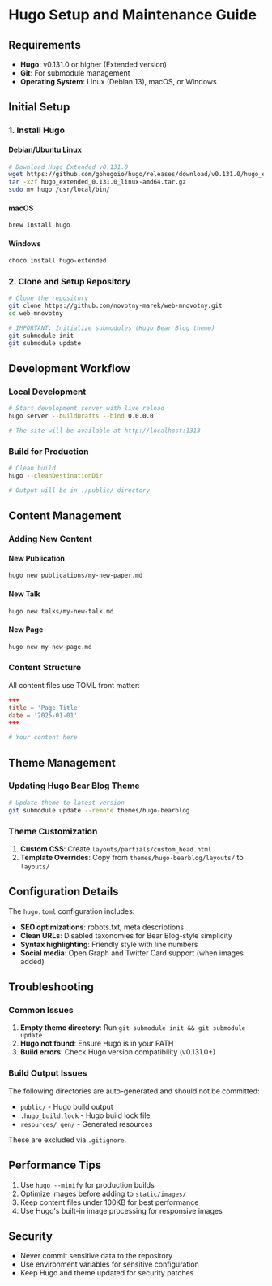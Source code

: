 # Hugo Setup and Maintenance Guide

## Requirements

- **Hugo**: v0.131.0 or higher (Extended version)
- **Git**: For submodule management
- **Operating System**: Linux (Debian 13), macOS, or Windows

## Initial Setup

### 1. Install Hugo

#### Debian/Ubuntu Linux
```bash
# Download Hugo Extended v0.131.0
wget https://github.com/gohugoio/hugo/releases/download/v0.131.0/hugo_extended_0.131.0_linux-amd64.tar.gz
tar -xzf hugo_extended_0.131.0_linux-amd64.tar.gz
sudo mv hugo /usr/local/bin/
```

#### macOS
```bash
brew install hugo
```

#### Windows
```bash
choco install hugo-extended
```

### 2. Clone and Setup Repository

```bash
# Clone the repository
git clone https://github.com/novotny-marek/web-mnovotny.git
cd web-mnovotny

# IMPORTANT: Initialize submodules (Hugo Bear Blog theme)
git submodule init
git submodule update
```

## Development Workflow

### Local Development
```bash
# Start development server with live reload
hugo server --buildDrafts --bind 0.0.0.0

# The site will be available at http://localhost:1313
```

### Build for Production
```bash
# Clean build
hugo --cleanDestinationDir

# Output will be in ./public/ directory
```

## Content Management

### Adding New Content

#### New Publication
```bash
hugo new publications/my-new-paper.md
```

#### New Talk
```bash
hugo new talks/my-new-talk.md
```

#### New Page
```bash
hugo new my-new-page.md
```

### Content Structure

All content files use TOML front matter:
```toml
+++
title = 'Page Title'
date = '2025-01-01'
+++

# Your content here
```

## Theme Management

### Updating Hugo Bear Blog Theme
```bash
# Update theme to latest version
git submodule update --remote themes/hugo-bearblog
```

### Theme Customization

1. **Custom CSS**: Create `layouts/partials/custom_head.html`
2. **Template Overrides**: Copy from `themes/hugo-bearblog/layouts/` to `layouts/`

## Configuration Details

The `hugo.toml` configuration includes:

- **SEO optimizations**: robots.txt, meta descriptions
- **Clean URLs**: Disabled taxonomies for Bear Blog-style simplicity
- **Syntax highlighting**: Friendly style with line numbers
- **Social media**: Open Graph and Twitter Card support (when images added)

## Troubleshooting

### Common Issues

1. **Empty theme directory**: Run `git submodule init && git submodule update`
2. **Hugo not found**: Ensure Hugo is in your PATH
3. **Build errors**: Check Hugo version compatibility (v0.131.0+)

### Build Output Issues

The following directories are auto-generated and should not be committed:
- `public/` - Hugo build output
- `.hugo_build.lock` - Hugo build lock file
- `resources/_gen/` - Generated resources

These are excluded via `.gitignore`.

## Performance Tips

1. Use `hugo --minify` for production builds
2. Optimize images before adding to `static/images/`
3. Keep content files under 100KB for best performance
4. Use Hugo's built-in image processing for responsive images

## Security

- Never commit sensitive data to the repository
- Use environment variables for sensitive configuration
- Keep Hugo and theme updated for security patches